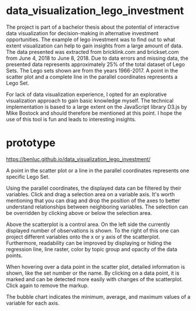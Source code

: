 # data_visualization_lego_investment

The project is part of a bachelor thesis about the potential of interactive data visualization for decision-making in alternative investment opportunities. The example of lego investment was to find out to what extent visualization can help to gain insights from a large amount of data. The data presented was extracted from bricklink.com and brickset.com from June 4, 2018 to June 8, 2018. Due to data errors and missing data, the presented data represents approximately 25% of the total dataset of Lego Sets. The Lego sets shown are from the years 1966-2017. A point in the scatter plot and a complete line in the parallel coordinates represents a Lego Set.

For lack of data visualization experience, I opted for an explorative visualization approach to gain basic knowledge myself. The technical implementation is based to a large extent on the JavaScript library D3.js by Mike Bostock and should therefore be mentioned at this point. I hope the use of this tool is fun and leads to interesting insights.

# prototype

https://benluc.github.io/data_visualization_lego_investment/

A point in the scatter plot or a line in the parallel coordinates represents one specific Lego Set.

Using the parallel coordinates, the displayed data can be filtered by their variables. Click and drag a selection area on a variable axis. It's worth mentioning that you can drag and drop the position of the axes to better understand relationships between neighboring variables. The selection can be overridden by clicking above or below the selection area.

Above the scatterplot is a control area. On the left side the currently displayed number of observations is shown. To the right of this one can project different variables onto the x or y axis of the scatterplot. Furthermore, readability can be improved by displaying or hiding the regression line, line raster, color by topic group and opacity of the data points.

When hovering over a data point in the scatter plot, detailed information is shown, like the set number or the name. By clicking on a data point, it is marked and can be detected more easily with changes of the scatterplot. Click again to remove the markup.

The bubble chart indicates the minimum, average, and maximum values of a variable for each axis.

